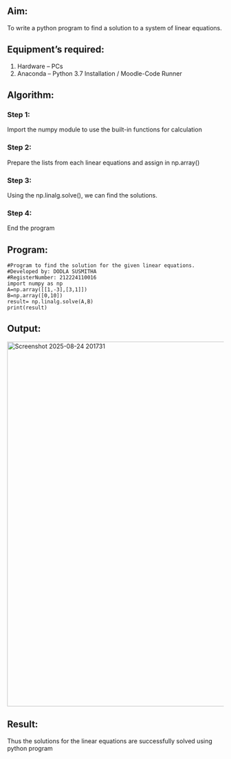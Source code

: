 ## Aim:
To write a python program to find a solution to a system of linear equations.
## Equipment’s required:
1. 	Hardware – PCs
2. 	Anaconda – Python 3.7 Installation / Moodle-Code Runner
## Algorithm:
### Step 1: 
Import the numpy module to use the built-in functions for calculation
### Step 2: 
Prepare the lists from each linear equations and assign in np.array()
### Step 3: 
Using the np.linalg.solve(), we can find the solutions.
### Step 4: 
End the program
## Program:
```
#Program to find the solution for the given linear equations.
#Developed by: DODLA SUSMITHA
#RegisterNumber: 212224110016
import numpy as np
A=np.array([[1,-3],[3,1]])
B=np.array([0,10])
result= np.linalg.solve(A,B)
print(result)
```


## Output:
<img width="1298" height="848" alt="Screenshot 2025-08-24 201731" src="https://github.com/user-attachments/assets/096af37e-c20f-4171-9c36-e3f5ec6d6e9a" />

## Result: 
Thus the solutions for the linear equations are successfully solved using python program

